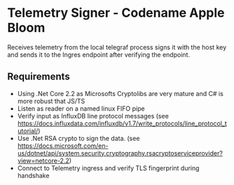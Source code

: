 # Telemetry Signer - Codename Apple Bloom

Receives telemetry from the local telegraf process signs it with the host key and sends it to the Ingres endpoint after verifying the endpoint.

## Requirements

- Using .Net Core 2.2 as Microsofts Cryptolibs are very mature and C# is more robust that JS/TS
- Listen as reader on a named linux FIFO pipe
- Verify input as InfluxDB line protocol messages (see https://docs.influxdata.com/influxdb/v1.7/write_protocols/line_protocol_tutorial/)
- Use .Net RSA crypto to sign the data. (see https://docs.microsoft.com/en-us/dotnet/api/system.security.cryptography.rsacryptoserviceprovider?view=netcore-2.2)
- Connect to Telemetry ingress and verify TLS fingerprint during handshake